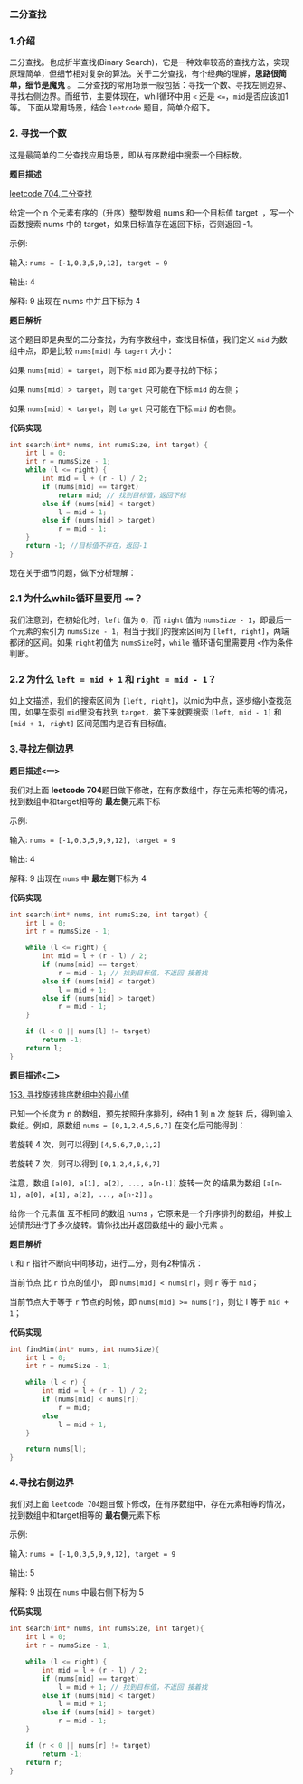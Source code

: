 ### 二分查找

### 1.介绍
二分查找。也成折半查找(Binary Search)，它是一种效率较高的查找方法，实现原理简单，但细节相对复杂的算法。关于二分查找，有个经典的理解，**思路很简单，细节是魔鬼** 。
二分查找的常用场景一般包括：寻找一个数、寻找左侧边界、寻找右侧边界。而细节，主要体现在，whil循环中用 `<` 还是 `<=`，`mid`是否应该加1等。
下面从常用场景，结合 `leetcode` 题目，简单介绍下。

### 2. 寻找一个数
这是最简单的二分查找应用场景，即从有序数组中搜索一个目标数。

**题目描述**

[leetcode 704.二分查找](https://leetcode-cn.com/problems/binary-search/)

给定一个 n 个元素有序的（升序）整型数组 nums 和一个目标值 target  ，写一个函数搜索 nums 中的 target，如果目标值存在返回下标，否则返回 -1。

示例:

输入: `nums = [-1,0,3,5,9,12], target = 9`

输出: 4

解释: 9 出现在 nums 中并且下标为 4

**题目解析**

这个题目即是典型的二分查找，为有序数组中，查找目标值，我们定义 `mid` 为数组中点，即是比较 `nums[mid]` 与 `tagert` 大小：

如果 `nums[mid] = target`，则下标 `mid` 即为要寻找的下标；

如果 `nums[mid] > target`，则 `target` 只可能在下标 `mid` 的左侧；

如果 `nums[mid] < target`，则 `target` 只可能在下标 `mid` 的右侧。

**代码实现**

```cpp
int search(int* nums, int numsSize, int target) {
    int l = 0;
    int r = numsSize - 1;
    while (l <= right) {
        int mid = l + (r - l) / 2;
        if (nums[mid] == target)
            return mid; // 找到目标值，返回下标
        else if (nums[mid] < target)
            l = mid + 1;
        else if (nums[mid] > target)
            r = mid - 1;
    }
    return -1; //目标值不存在，返回-1
}
```

现在关于细节问题，做下分析理解：

### 2.1 为什么while循环里要用 `<=`？
我们注意到，在初始化时，`left` 值为 `0`，而 `right` 值为 `numsSize - 1`，即最后一个元素的索引为 `numsSize - 1`，相当于我们的搜索区间为 `[left, right]`，两端都闭的区间。如果 `right`初值为 `numsSize`时，`while` 循环语句里需要用 `<`作为条件判断。

### 2.2 为什么 `left = mid + 1` 和 `right = mid - 1`？
如上文描述，我们的搜索区间为 `[left, right]`，以mid为中点，逐步缩小查找范围，如果在索引 `mid`里没有找到 `target`，接下来就要搜索 `[left, mid - 1]` 和 `[mid + 1, right]` 区间范围内是否有目标值。

### 3.寻找左侧边界

**题目描述<一>**

我们对上面 **leetcode 704**题目做下修改，在有序数组中，存在元素相等的情况，找到数组中和target相等的 **最左侧**元素下标

示例:

输入: `nums = [-1,0,3,5,9,9,12], target = 9`

输出: 4

解释: 9 出现在 `nums` 中 **最左侧**下标为 4

**代码实现**

```cpp
int search(int* nums, int numsSize, int target) {
    int l = 0;
    int r = numsSize - 1;

    while (l <= right) {
        int mid = l + (r - l) / 2;
        if (nums[mid] == target)
            r = mid - 1; // 找到目标值，不返回 接着找
        else if (nums[mid] < target)
            l = mid + 1;
        else if (nums[mid] > target)
            r = mid - 1;
    }

    if (l < 0 || nums[l] != target)
        return -1;
    return l;
}
```
 
**题目描述<二>**

[153. 寻找旋转排序数组中的最小值](https://leetcode-cn.com/problems/find-minimum-in-rotated-sorted-array/)

已知一个长度为 n 的数组，预先按照升序排列，经由 1 到 n 次 旋转 后，得到输入数组。例如，原数组 `nums = [0,1,2,4,5,6,7]` 在变化后可能得到：

若旋转 4 次，则可以得到 `[4,5,6,7,0,1,2]`

若旋转 7 次，则可以得到 `[0,1,2,4,5,6,7]`

注意，数组 `[a[0], a[1], a[2], ..., a[n-1]]` 旋转一次 的结果为数组 `[a[n-1], a[0], a[1], a[2], ..., a[n-2]]` 。

给你一个元素值 互不相同 的数组 nums ，它原来是一个升序排列的数组，并按上述情形进行了多次旋转。请你找出并返回数组中的 最小元素 。

**题目解析**

`l` 和 `r` 指针不断向中间移动，进行二分，则有2种情况：

当前节点 比 `r` 节点的值小， 即 `nums[mid] < nums[r]`，则 `r` 等于 `mid`；

当前节点大于等于 `r` 节点的时候，即 `nums[mid] >= nums[r]`，则让 l 等于 `mid + 1`；

**代码实现**

```cpp
int findMin(int* nums, int numsSize){
    int l = 0;
    int r = numsSize - 1;

    while (l < r) {
        int mid = l + (r - l) / 2;
        if (nums[mid] < nums[r])
            r = mid;
        else
            l = mid + 1;
    }

    return nums[l];
}
```

### 4.寻找右侧边界

我们对上面 `leetcode 704`题目做下修改，在有序数组中，存在元素相等的情况，找到数组中和target相等的 **最右侧**元素下标

示例:

输入: `nums = [-1,0,3,5,9,9,12], target = 9`

输出: 5

解释: 9 出现在 `nums` 中最右侧下标为 5

**代码实现**

```cpp
int search(int* nums, int numsSize, int target){
    int l = 0;
    int r = numsSize - 1;

    while (l <= right) {
        int mid = l + (r - l) / 2;
        if (nums[mid] == target)
            l = mid + 1; // 找到目标值，不返回 接着找
        else if (nums[mid] < target)
            l = mid + 1;
        else if (nums[mid] > target)
            r = mid - 1;
    }

    if (r < 0 || nums[r] != target)
        return -1;
    return r;
}
```
